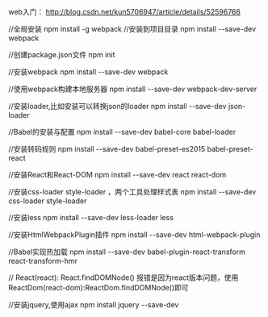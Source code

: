 web入门：
http://blog.csdn.net/kun5706947/article/details/52596766

//全局安装
npm install -g webpack
//安装到项目目录
npm install --save-dev webpack


//创建package.json文件
npm init

//安装webpack
npm install --save-dev webpack

//使用webpack构建本地服务器
npm install --save-dev webpack-dev-server

//安装loader,比如安装可以转换json的loader
npm install --save-dev json-loader

//Babel的安装与配置
npm install --save-dev babel-core babel-loader 

//安装转码规则
npm install --save-dev babel-preset-es2015 babel-preset-react

//安装React和React-DOM
npm install --save-dev react react-dom

//安装css-loader style-loader ，两个工具处理样式表
npm install --save-dev css-loader style-loader

//安装less
npm install --save-dev less-loader less

//安装HtmlWebpackPlugin插件
npm install --save-dev html-webpack-plugin

//Babel实现热加载
npm install --save-dev babel-plugin-react-transform react-transform-hmr

// React(react): React.findDOMNode() 报错是因为react版本问题，使用ReactDom(react-dom):ReactDom.findDOMNode()即可

//安装jquery,使用ajax
npm install jquery --save-dev